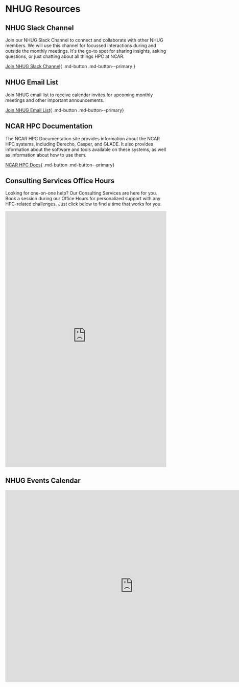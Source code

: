 # NHUG Resources

## NHUG Slack Channel
Join our NHUG Slack Channel to connect and collaborate with other NHUG members. We will use this channel for focussed interactions during and outside the monthly meetings. It's the go-to spot for sharing insights, asking questions, or just chatting about all things HPC at NCAR.

[Join NHUG Slack Channel](http://ncarhpcusergroup.slack.com){ .md-button .md-button--primary }

## NHUG Email List
Join NHUG email list to receive calendar invites for upcoming monthly meetings and other important announcements.

[Join NHUG Email List](https://groups.google.com/a/ucar.edu/g/nhug){ .md-button .md-button--primary}


## NCAR HPC Documentation
The NCAR HPC Documentation site provides information about the NCAR HPC systems, including Derecho, Casper, and GLADE. It also provides information about the software and tools available on these systems, as well as information about how to use them.

[NCAR HPC Docs](https://ncar-hpc-docs.readthedocs.io/en/latest/){ .md-button .md-button--primary}


## Consulting Services Office Hours
Looking for one-on-one help? Our Consulting Services are here for you. Book a session during our Office Hours for personalized support with any HPC-related challenges. Just click below to find a time that works for you.

<iframe src="https://app.squarespacescheduling.com/schedule.php?owner=26907589" title="Schedule Appointment" width="100%" height="800" frameborder="0" ></iframe> <script src="https://embed.acuityscheduling.com/js/embed.js" type="text/javascript" ></script>

## NHUG Events Calendar

<iframe src="https://calendar.google.com/calendar/embed?src=c_dc0c0de9ff15969d9cf4848892124492746d34361413afa73d544c0038beb2e6%40group.calendar.google.com&ctz=America%2FDenver" style="border: 0" width="800" height="600" frameborder="0" scrolling="no"></iframe>

